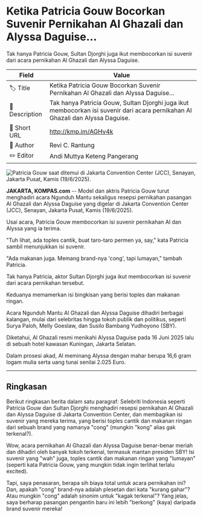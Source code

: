 # Ketika Patricia Gouw Bocorkan Suvenir Pernikahan Al Ghazali dan Alyssa Daguise…

Tak hanya Patricia Gouw, Sultan Djorghi juga ikut membocorkan isi suvenir dari acara pernikahan Al Ghazali dan Alyssa Daguise.

| Field         | Value                                                       |
|---------------|-------------------------------------------------------------|
| 🏷️ Title       | Ketika Patricia Gouw Bocorkan Suvenir Pernikahan Al Ghazali dan Alyssa Daguise… |
| 📝 Description | Tak hanya Patricia Gouw, Sultan Djorghi juga ikut membocorkan isi suvenir dari acara pernikahan Al Ghazali dan Alyssa Daguise. |
| 🔗 Short URL   | http://kmp.im/AGHv4k |
| 👤 Author      | Revi C. Rantung |
| ✏️ Editor      | Andi Muttya Keteng Pangerang |

![Patricia Gouw saat ditemui di Jakarta Convention Center (JCC), Senayan, Jakarta Pusat, Kamis (19/6/2025).](https://asset.kompas.com/crops/S_g0-pT85cLyaGicF6wQBBXLioM=/0x0:0x0/750x500/data/photo/2025/06/19/685423b93577d.jpeg)

**JAKARTA, KOMPAS.com** -- Model dan aktris Patricia Gouw turut menghadiri acara Ngunduh Mantu sekaligus resepsi pernikahan pasangan Al Ghazali dan Alyssa Daguise yang digelar di Jakarta Convention Center (JCC), Senayan, Jakarta Pusat, Kamis (19/6/2025).

Usai acara, Patricia Gouw membocorkan isi suvenir pernikahan Al dan Alyssa yang ia terima.

"Tuh lihat, ada toples cantik, buat taro-taro permen ya, say,\" kata Patricia sambil menunjukkan isi suvenir.

\"Ada makanan juga. Memang brand-nya 'cong', tapi lumayan," tambah Patricia.

Tak hanya Patricia, aktor Sultan Djorghi juga ikut membocorkan isi suvenir dari acara pernikahan tersebut.

Keduanya memamerkan isi bingkisan yang berisi toples dan makanan ringan.

Acara Ngunduh Mantu Al Ghazali dan Alyssa Daguise dihadiri berbagai kalangan, mulai dari selebritas hingga tokoh publik dan politikus, seperti Surya Paloh, Melly Goeslaw, dan Susilo Bambang Yudhoyono (SBY).

Diketahui, Al Ghazali resmi menikahi Alyssa Daguise pada 16 Juni 2025 lalu di sebuah hotel kawasan Kuningan, Jakarta Selatan.

Dalam prosesi akad, Al meminang Alyssa dengan mahar berupa 16,6 gram logam mulia serta uang tunai senilai 2.025 Euro.

---
## Ringkasan

Berikut ringkasan berita dalam satu paragraf: Selebriti Indonesia seperti Patricia Gouw dan Sultan Djorghi menghadiri resepsi pernikahan Al Ghazali dan Alyssa Daguise di Jakarta Convention Center, dan membagikan isi suvenir yang mereka terima, yang berisi toples cantik dan makanan ringan dari sebuah brand yang namanya "cong" (mungkin "kong" alias gak terkenal?).



Wow, acara pernikahan Al Ghazali dan Alyssa Daguise benar-benar meriah dan dihadiri oleh banyak tokoh terkenal, termasuk mantan presiden SBY! Isi suvenir yang "wah" juga, toples cantik dan makanan ringan yang "lumayan" (seperti kata Patricia Gouw, yang mungkin tidak ingin terlihat terlalu excited).

 Tapi, saya penasaran, berapa sih biaya total untuk acara pernikahan ini? Dan, apakah "cong" brand-nya adalah plesetan dari kata "kurang gahar"? Atau mungkin "cong" adalah sinonim untuk "kagak terkenal"? Yang jelas, saya berharap pasangan pengantin baru ini lebih "berkong" (kaya) daripada brand suvenir mereka!
